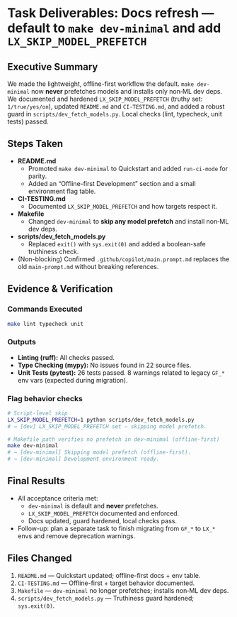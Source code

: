 # Task Deliverables: Docs refresh — default to `make dev-minimal` and add `LX_SKIP_MODEL_PREFETCH`

## Executive Summary
We made the lightweight, offline-first workflow the default. `make dev-minimal` now **never** prefetches models and installs only non‑ML dev deps. We documented and hardened `LX_SKIP_MODEL_PREFETCH` (truthy set: `1/true/yes/on`), updated `README.md` and `CI-TESTING.md`, and added a robust guard in `scripts/dev_fetch_models.py`. Local checks (lint, typecheck, unit tests) passed.

## Steps Taken
- **README.md**
  - Promoted `make dev-minimal` to Quickstart and added `run-ci-mode` for parity.
  - Added an “Offline-first Development” section and a small environment flag table.
- **CI-TESTING.md**
  - Documented `LX_SKIP_MODEL_PREFETCH` and how targets respect it.
- **Makefile**
  - Changed `dev-minimal` to **skip any model prefetch** and install non‑ML dev deps.
- **scripts/dev_fetch_models.py**
  - Replaced `exit()` with `sys.exit(0)` and added a boolean-safe truthiness check.
- (Non-blocking) Confirmed `.github/copilot/main.prompt.md` replaces the old `main-prompt.md` without breaking references.

## Evidence & Verification

### Commands Executed
```bash
make lint typecheck unit
```

### Outputs
- **Linting (ruff):** All checks passed.
- **Type Checking (mypy):** No issues found in 22 source files.
- **Unit Tests (pytest):** 26 tests passed. 8 warnings related to legacy `GF_*` env vars (expected during migration).

### Flag behavior checks
```bash
# Script-level skip
LX_SKIP_MODEL_PREFETCH=1 python scripts/dev_fetch_models.py
# → [dev] LX_SKIP_MODEL_PREFETCH set — skipping model prefetch.

# Makefile path verifies no prefetch in dev-minimal (offline-first)
make dev-minimal
# → [dev-minimal] Skipping model prefetch (offline-first).
# → [dev-minimal] Development environment ready.
```

## Final Results
- All acceptance criteria met:
  - `dev-minimal` is default and **never** prefetches.
  - `LX_SKIP_MODEL_PREFETCH` documented and enforced.
  - Docs updated, guard hardened, local checks pass.
- Follow-up: plan a separate task to finish migrating from `GF_*` to `LX_*` envs and remove deprecation warnings.

## Files Changed
1. `README.md` — Quickstart updated; offline-first docs + env table.
2. `CI-TESTING.md` — Offline-first + target behavior documented.
3. `Makefile` — `dev-minimal` no longer prefetches; installs non‑ML dev deps.
4. `scripts/dev_fetch_models.py` — Truthiness guard hardened; `sys.exit(0)`.
